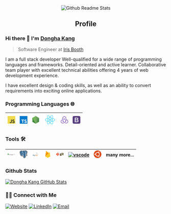 <p align="center">
 <img width="100px" src="https://res.cloudinary.com/anuraghazra/image/upload/v1594908242/logo_ccswme.svg" align="center" alt="Github Readme Stats" />
 <h2 align="center">Profile</h2>
</p>

### Hi there 👋 I'm [Dongha Kang](https://cleardh.github.io/portfolio)
> Software Engineer at [Iris Booth](https://irisbooth.com)

<div>
 <p>
I am a full stack developer Well-qualified for a wide range of programming languages and frameworks. Detail-oriented and active learner. Collaborative team player with excellent technical abilities offering 4 years of web development experience.

I have excellent design & coding skills, as well as an ability to convert requirements into exciting online applications.
</p>
</div>

### Programming Languages 🌐

|  [<img src="https://raw.githubusercontent.com/github/explore/80688e429a7d4ef2fca1e82350fe8e3517d3494d/topics/javascript/javascript.png" alt="JavaScript" width="24">](https://www.javascript.com/) |  [<img src="https://raw.githubusercontent.com/github/explore/80688e429a7d4ef2fca1e82350fe8e3517d3494d/topics/typescript/typescript.png" alt="jQuery" width="24">](https://www.typescriptlang.org/) |  [<img src="https://raw.githubusercontent.com/github/explore/80688e429a7d4ef2fca1e82350fe8e3517d3494d/topics/nodejs/nodejs.png" alt="NodeJS" width="24">](https://nodejs.org/) |  [<img src="https://raw.githubusercontent.com/github/explore/80688e429a7d4ef2fca1e82350fe8e3517d3494d/topics/react/react.png" alt="React" width="38">](https://reactjs.org/)  |  [<img src="https://raw.githubusercontent.com/github/explore/80688e429a7d4ef2fca1e82350fe8e3517d3494d/topics/redux/redux.png" alt="Redux" width="24">](https://redux.js.org/)  |  [<img src="https://raw.githubusercontent.com/github/explore/80688e429a7d4ef2fca1e82350fe8e3517d3494d/topics/bootstrap/bootstrap.png" alt="Bootstrap" width="24">](https://getbootstrap.com/) 
|---|---|---|---|---|---|
 
### Tools 🛠️

| [<img src="https://raw.githubusercontent.com/github/explore/80688e429a7d4ef2fca1e82350fe8e3517d3494d/topics/mongodb/mongodb.png" alt="mongodb" width="24">](https://www.mongodb.com/) | [<img src="https://raw.githubusercontent.com/github/explore/80688e429a7d4ef2fca1e82350fe8e3517d3494d/topics/postgresql/postgresql.png" alt="postgresql" width="24">](https://www.postgresql.org/) | [<img src="https://raw.githubusercontent.com/github/explore/80688e429a7d4ef2fca1e82350fe8e3517d3494d/topics/mysql/mysql.png" alt="mysql" width="24">](https://www.mysql.com/) |  [<img src="https://raw.githubusercontent.com/github/explore/80688e429a7d4ef2fca1e82350fe8e3517d3494d/topics/firebase/firebase.png" alt="firebase" width="24">](https://firebase.google.com/) | [<img src="https://raw.githubusercontent.com/github/explore/80688e429a7d4ef2fca1e82350fe8e3517d3494d/topics/git/git.png" alt="Git" width="24">](https://git-scm.com/) | [<img src="https://upload.wikimedia.org/wikipedia/commons/thumb/2/2d/Visual_Studio_Code_1.18_icon.svg/1200px-Visual_Studio_Code_1.18_icon.svg.png" alt="vscode" width="24">](https://code.visualstudio.com/) | [<img src="https://raw.githubusercontent.com/github/explore/80688e429a7d4ef2fca1e82350fe8e3517d3494d/topics/ubuntu/ubuntu.png" alt="Ubuntu" width="24">](https://ubuntu.com/)  | many more...
|---|---|---|---|---|---|---|---|

### Github Stats

[![Dongha Kang GitHub Stats](https://github-readme-stats.vercel.app/api?username=cleardh&show_icons=true&count_private=true)](https://github.com/cleardh)

<h3> 🤝🏻 Connect with Me </h3>

<p align="left">
<a href="https://cleardh.github.io/portfolio" target="_blank"><img alt="Website" src="https://img.shields.io/badge/Website-https://cleardh.github.io/portfolio-blue?style=flat&logo=google-chrome"></a>
<a href="https://www.linkedin.com/in/donghakang" target="_blank"><img alt="LinkedIn" src="https://img.shields.io/badge/LinkedIn-@donghakang-blue?style=flat&logo=linkedin"></a>
<a href="mailto:cleardh@hotmail.com"><img alt="Email" src="https://img.shields.io/badge/Email-cleardh@hotmail.com-blue?style=flat&logo=gmail"></a>
</p>
